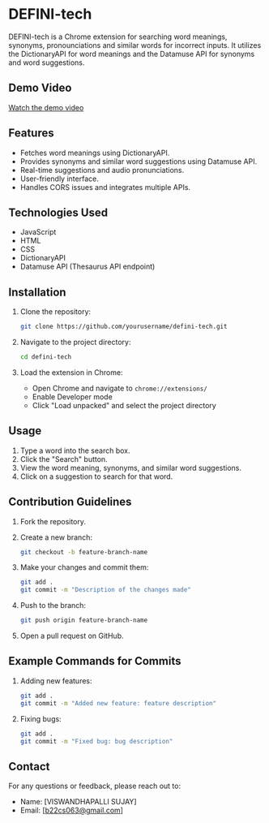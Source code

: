 # DEFINI-tech

DEFINI-tech is a Chrome extension for searching word meanings, synonyms, pronounciations and similar words for incorrect inputs. It utilizes the DictionaryAPI for word meanings and the Datamuse API for synonyms and word suggestions.

## Demo Video

[Watch the demo video](https://drive.google.com/file/d/1pDwNTJR98N-azU8xcKZpHztMQ3Kn-wG_/view?pli=1)

## Features

- Fetches word meanings using DictionaryAPI.
- Provides synonyms and similar word suggestions using Datamuse API.
- Real-time suggestions and audio pronunciations.
- User-friendly interface.
- Handles CORS issues and integrates multiple APIs.

## Technologies Used

- JavaScript
- HTML
- CSS
- DictionaryAPI
- Datamuse API (Thesaurus API endpoint)

## Installation

1. Clone the repository:
    ```bash
    git clone https://github.com/yourusername/defini-tech.git
    ```

2. Navigate to the project directory:
    ```bash
    cd defini-tech
    ```

3. Load the extension in Chrome:
    - Open Chrome and navigate to `chrome://extensions/`
    - Enable Developer mode
    - Click "Load unpacked" and select the project directory

## Usage

1. Type a word into the search box.
2. Click the "Search" button.
3. View the word meaning, synonyms, and similar word suggestions.
4. Click on a suggestion to search for that word.

## Contribution Guidelines

1. Fork the repository.
2. Create a new branch:
    ```bash
    git checkout -b feature-branch-name
    ```

3. Make your changes and commit them:
    ```bash
    git add .
    git commit -m "Description of the changes made"
    ```

4. Push to the branch:
    ```bash
    git push origin feature-branch-name
    ```

5. Open a pull request on GitHub.

## Example Commands for Commits

1. Adding new features:
    ```bash
    git add .
    git commit -m "Added new feature: feature description"
    ```

2. Fixing bugs:
    ```bash
    git add .
    git commit -m "Fixed bug: bug description"
    ```



## Contact

For any questions or feedback, please reach out to:
- Name: [VISWANDHAPALLI SUJAY]
- Email: [b22cs063@gmail.com]
